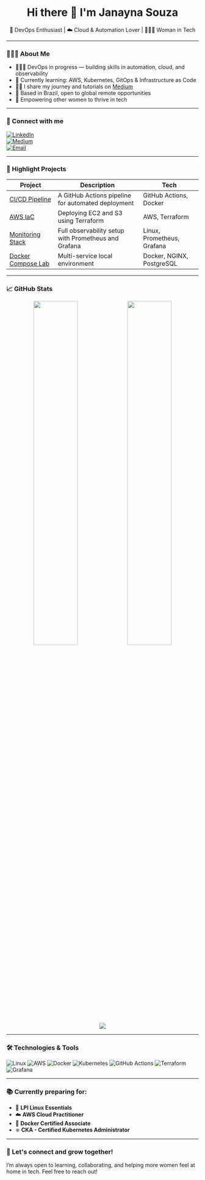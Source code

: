 <h1 align="center">Hi there 👋 I'm Janayna Souza</h1>
<p align="center">
  🚀 DevOps Enthusiast | ☁️ Cloud & Automation Lover | 👩🏽‍💻 Woman in Tech
</p>

---

### 💁🏽‍♀️ About Me

- 👩🏽‍💻 DevOps in progress — building skills in automation, cloud, and observability
- 🌱 Currently learning: AWS, Kubernetes, GitOps & Infrastructure as Code
- ✍🏽 I share my journey and tutorials on [Medium](https://medium.com/@janaynasouza)
- 📍 Based in Brazil, open to global remote opportunities
- 💜 Empowering other women to thrive in tech

---

### 🔗 Connect with me

[![LinkedIn](https://img.shields.io/badge/LinkedIn-blue?logo=linkedin&logoColor=white)](https://linkedin.com/in/janasouzaj)  
[![Medium](https://img.shields.io/badge/Medium-000000?logo=medium&logoColor=white)](https://medium.com/@janaynasouza)  
[![Email](https://img.shields.io/badge/Email-D14836?logo=gmail&logoColor=white)](mailto:janasouzaj@gmail.com)

---

### 📌 Highlight Projects

| Project | Description | Tech |
|--------|-------------|------|
| [CI/CD Pipeline](https://github.com/yourusername/ci-cd-pipeline) | A GitHub Actions pipeline for automated deployment | GitHub Actions, Docker |
| [AWS IaC](https://github.com/yourusername/aws-infrastructure) | Deploying EC2 and S3 using Terraform | AWS, Terraform |
| [Monitoring Stack](https://github.com/yourusername/monitoring-stack) | Full observability setup with Prometheus and Grafana | Linux, Prometheus, Grafana |
| [Docker Compose Lab](https://github.com/yourusername/docker-compose-lab) | Multi-service local environment | Docker, NGINX, PostgreSQL |

---

### 📈 GitHub Stats

<p align="center">
  <img width="48%" src="https://github-readme-stats.vercel.app/api?username=yourusername&show_icons=true&theme=tokyonight" />
  <img width="48%" src="https://github-readme-streak-stats.herokuapp.com?user=yourusername&theme=tokyonight" />
</p>
<p align="center">
  <img src="https://github-readme-stats.vercel.app/api/top-langs/?username=yourusername&layout=compact&theme=tokyonight" />
</p>

---

### 🛠️ Technologies & Tools

![Linux](https://img.shields.io/badge/Linux-FCC624?logo=linux&logoColor=black)
![AWS](https://img.shields.io/badge/AWS-232F3E?logo=amazon-aws&logoColor=white)
![Docker](https://img.shields.io/badge/Docker-2496ED?logo=docker&logoColor=white)
![Kubernetes](https://img.shields.io/badge/Kubernetes-326CE5?logo=kubernetes&logoColor=white)
![GitHub Actions](https://img.shields.io/badge/GitHub_Actions-2088FF?logo=github-actions&logoColor=white)
![Terraform](https://img.shields.io/badge/Terraform-623CE4?logo=terraform&logoColor=white)
![Grafana](https://img.shields.io/badge/Grafana-F46800?logo=grafana&logoColor=white)

---

### 📚 Currently preparing for:

- 🧪 **LPI Linux Essentials**
- ☁️ **AWS Cloud Practitioner**
- 🐳 **Docker Certified Associate**
- ⎈ **CKA - Certified Kubernetes Administrator**

---

### 💬 Let's connect and grow together!

I’m always open to learning, collaborating, and helping more women feel at home in tech. Feel free to reach out!
